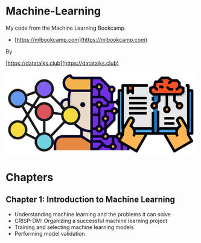 # Machine-Learning

My code from the Machine Learning Bookcamp.

* [https://mlbookcamp.com](https://mlbookcamp.com)

By

[https://datatalks.club](https://datatalks.club)

<img src="images/Bookcamp.png" />

# Chapters

## Chapter 1: Introduction to Machine Learning

* Understanding machine learning and the problems it can solve
* CRISP-DM: Organizing a successful machine learning project
* Training and selecting machine learning models
* Performing model validation